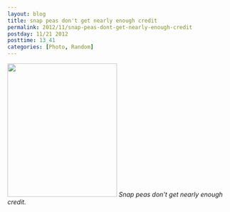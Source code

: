 ```yaml
---
layout: blog
title: snap peas don't get nearly enough credit
permalink: 2012/11/snap-peas-dont-get-nearly-enough-credit
postday: 11/21 2012
posttime: 13_41
categories: [Photo, Random]
---
```

<p>
<a href="http://blog.kristeraxel.com/wp-content/uploads/2012/11/Screen-Shot-2012-11-21-at-12.37.27-PM.png"><img src="http://blog.kristeraxel.com/wp-content/uploads/2012/11/Screen-Shot-2012-11-21-at-12.37.27-PM-246x300.png" alt="" title="Screen Shot 2012-11-21 at 12.37.27 PM" width="246" height="300" class="aligncenter size-medium wp-image-2088" /></a>
<em>Snap peas don't get nearly enough credit.</em>
</p>